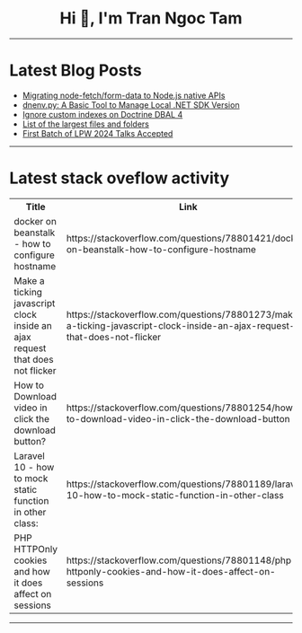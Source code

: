 <h1 align="center">Hi 👋, I'm Tran Ngoc Tam</h1>

---

# Latest Blog Posts 
<!-- BLOG-POST-LIST:START -->
- [Migrating node-fetch/form-data to Node.js native APIs](https://dev.to/ueokande/migrating-node-fetchform-data-to-nodejs-native-apis-2j7h)
- [dnenv.py: A Basic Tool to Manage Local .NET SDK Version](https://dev.to/bwhazel/dnenvpy-a-basic-tool-to-manage-local-net-sdk-version-12ma)
- [Ignore custom indexes on Doctrine DBAL 4](https://dev.to/indragunawan/ignore-custom-indexes-on-doctrine-dbal-4-387j)
- [List of the largest files and folders](https://dev.to/salimzadeh/list-of-the-largest-files-and-folders-20jj)
- [First Batch of LPW 2024 Talks Accepted](https://dev.to/leejo/first-batch-of-lpw-2024-talks-accepted-amk)
<!-- BLOG-POST-LIST:END -->

---

# Latest stack oveflow activity
<table>
  <tr><th>Title</th><th>Link</th></tr>
  <!-- STACKOVERFLOW:START --><tr><td>docker on beanstalk - how to configure hostname</td><td>https://stackoverflow.com/questions/78801421/docker-on-beanstalk-how-to-configure-hostname</td></tr><tr><td>Make a ticking javascript clock inside an ajax request that does not flicker</td><td>https://stackoverflow.com/questions/78801273/make-a-ticking-javascript-clock-inside-an-ajax-request-that-does-not-flicker</td></tr><tr><td>How to Download video in click the download button?</td><td>https://stackoverflow.com/questions/78801254/how-to-download-video-in-click-the-download-button</td></tr><tr><td>Laravel 10 - how to mock static function in other class:</td><td>https://stackoverflow.com/questions/78801189/laravel-10-how-to-mock-static-function-in-other-class</td></tr><tr><td>PHP HTTPOnly cookies and how it does affect on sessions</td><td>https://stackoverflow.com/questions/78801148/php-httponly-cookies-and-how-it-does-affect-on-sessions</td></tr><!-- STACKOVERFLOW:END -->
</table>

---



